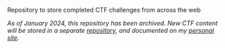 Repository to store completed CTF challenges from across the web

*As of January 2024, this repository has been archived. New CTF content will be stored in a separate [repository](https://github.com/samcole8/capture-the-flag), and documented on my [personal site](https://samcole.me).*
